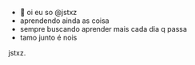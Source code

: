 <!---
- 👋 Hi, I’m @jstxz
- 👀 I’m interested in ...
- 🌱 I’m currently learning ...
- 💞️ I’m looking to collaborate on ...
- 📫 How to reach me ...
- 😄 Pronouns: ...
- ⚡ Fun fact: ...
--->
<!---
jstxz/jstxz is a ✨ special ✨ repository because its `README.md` (this file) appears on your GitHub profile.
You can click the Preview link to take a look at your changes.
--->
- 👋 oi eu so @jstxz
- aprendendo ainda as coisa
- sempre buscando aprender mais cada dia q passa
- tamo junto é nois

 
jstxz.

